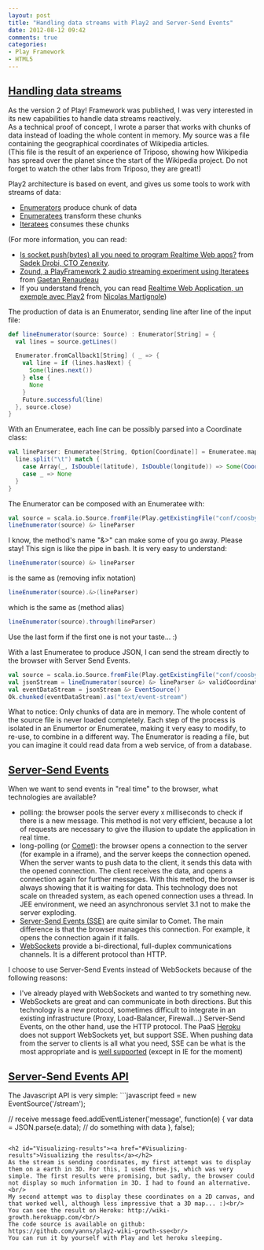 ```yaml
---
layout: post
title: "Handling data streams with Play2 and Server-Send Events"
date: 2012-08-12 09:42
comments: true
categories:
- Play Framework
- HTML5
---
```

<h2 id="Handling-data-streams"><a href="#Handling-data-streams">Handling data streams</a></h2>
As the version 2 of Play! Framework was published, I was very interested in its new capabilities to handle data streams reactively.<br/>
As a technical proof of concept, I wrote a parser that works with chunks of data instead of loading the whole content in memory.
My source was a file containing the geographical coordinates of Wikipedia articles.<br/>
(This file is the result of an experience of Triposo, showing how Wikipedia has spread over the planet since the start of the Wikipedia project. Do not forget to watch the other labs from Triposo, they are great!)<br/>

Play2 architecture is based on event, and gives us some tools to work with streams of data:
<ul>
	<li><a target="_blank" href="http://www.playframework.com/documentation/2.2.x/Enumerators">Enumerators</a> produce chunk of data</li>
	<li><a target="_blank" href="http://www.playframework.com/documentation/2.2.x/Enumeratees">Enumeratees</a> transform these chunks</li>
	<li><a target="_blank" href="http://www.playframework.com/documentation/2.2.x/Iteratees">Iteratees</a> consumes these chunks</li>
</ul>

(For more information, you can read:
<ul>
	<li><a target="_blank" href="https://gist.github.com/sadache/3072893">Is socket.push(bytes) all you need to program Realtime Web apps?</a> from <a href="https://twitter.com/Sadache">Sadek Drobi, CTO Zenexity</a>.</li>
	<li><a target="_blank" href="http://greweb.me/2012/08/zound-a-playframework-2-audio-streaming-experiment-using-iteratees/">Zound, a PlayFramework 2 audio streaming experiment using Iteratees</a> from <a target="_blank" href="https://twitter.com/greweb">Gaetan Renaudeau</a></li>
	<li>If you understand french, you can read <a target="_blank" href="http://www.touilleur-express.fr/2012/08/05/realtime-web-application-un-exemple-avec-play2/">Realtime Web Application, un exemple avec Play2</a> from <a target="_blank" href="https://twitter.com/nmartignole">Nicolas Martignole</a>)
</li>
</ul>




The production of data is an Enumerator, sending line after line of the input file:
```scala
def lineEnumerator(source: Source) : Enumerator[String] = {
  val lines = source.getLines()

  Enumerator.fromCallback1[String] ( _ => {
    val line = if (lines.hasNext) {
      Some(lines.next())
    } else {
      None
    }
    Future.successful(line)
  }, source.close)
}
```
With an Enumeratee, each line can be possibly parsed into a Coordinate class:
```scala
val lineParser: Enumeratee[String, Option[Coordinate]] = Enumeratee.map[String] { line =>
  line.split("\t") match {
    case Array(_, IsDouble(latitude), IsDouble(longitude)) => Some(Coordinate(latitude, longitude))
    case _ => None
  }
}
```
The Enumerator can be composed with an Enumeratee with:
```scala
val source = scala.io.Source.fromFile(Play.getExistingFile("conf/coosbyid.txt").get)
lineEnumerator(source) &> lineParser
```

I know, the method's name "&>" can make some of you go away. Please stay! This sign is like the pipe in bash. It is very easy to understand:
```scala
lineEnumerator(source) &> lineParser
```
is the same as (removing infix notation)
```scala
lineEnumerator(source).&>(lineParser)
```
which is the same as (method alias)
```scala
lineEnumerator(source).through(lineParser)
```
Use the last form if the first one is not your taste... :)

With a last Enumeratee to produce JSON, I can send the stream directly to the browser with Server Send Events.
```scala
val source = scala.io.Source.fromFile(Play.getExistingFile("conf/coosbyid.txt").get)
val jsonStream = lineEnumerator(source) &> lineParser &> validCoordinate &> asJson
val eventDataStream = jsonStream &> EventSource()
Ok.chunked(eventDataStream).as("text/event-stream")
```

What to notice:
Only chunks of data are in memory. The whole content of the source file is never loaded completely.
Each step of the process is isolated in an Enumertor or Enumeratee, making it very easy to modify, to re-use, to combine in a different way.
The Enumerator is reading a file, but you can imagine it could read data from a web service, of from a database.


<h2 id="SSE"><a href="#SSE">Server-Send Events</a></h2>
When we want to send events in "real time" to the browser, what technologies are available?
<ul>
	<li>polling: the browser pools the server every x milliseconds to check if there is a new message. This method is not very efficient, because a lot of requests are necessary to give the illusion to update the application in real time.</li>
	<li>long-polling (or <a target="_blank" href="http://en.wikipedia.org/wiki/Comet_(programming)">Comet</a>): the browser opens a connection to the server (for example in a iframe), and the server keeps the connection opened. When the server wants to push data to the client, it sends this data with the opened connection. The client receives the data, and opens a connection again for further messages. With this method, the browser is always showing that it is waiting for data. This technology does not scale on threaded system, as each opened connection uses a thread. In JEE environment, we need an asynchronous servlet 3.1 not to make the server exploding.</li>
	<li><a target="_blank" href="http://dev.w3.org/html5/eventsource/">Server-Send Events (SSE)</a> are quite similar to Comet. The main difference is that the browser manages this connection. For example, it opens the connection again if it falls.</li>
	<li><a target="_blank" href="http://dev.w3.org/html5/websockets/">WebSockets</a> provide a bi-directional, full-duplex communications channels. It is a different protocol than HTTP.</li>
</ul>



I choose to use Server-Send Events instead of WebSockets because of the following reasons:
<ul>
	<li>I've already played with WebSockets and wanted to try something new.</li>
	<li>WebSockets are great and can communicate in both directions. But this technology is a new protocol, sometimes difficult to integrate in an existing infrastructure (Proxy, Load-Balancer, Firewall...) Server-Send Events, on the other hand, use the HTTP protocol. The PaaS <a target="_blank" href="https://www.heroku.com/">Heroku</a> does not support WebSockets yet, but support SSE. When pushing data from the server to clients is all what you need, SSE can be what is the most appropriate and is <a target="_blank" href="http://caniuse.com/#search=eventsource">well supported</a> (except in IE for the moment)</li>
</ul>



<h2 id="SSE-API"><a href="#SSE-API">Server-Send Events API</a></h2>
The Javascript API is very simple:
```javascript
feed = new EventSource('/stream');

// receive message
feed.addEventListener('message', function(e) {
    var data = JSON.parse(e.data);
    // do something with data
}, false);
```

<h2 id="Visualizing-results"><a href="#Visualizing-results">Visualizing the results</a></h2>
As the stream is sending coordinates, my first attempt was to display them on a earth in 3D. For this, I used three.js, which was very simple. The first results were promising, but sadly, the browser could not display so much information in 3D. I had to found an alternative.<br/>
My second attempt was to display these coordinates on a 2D canvas, and that worked well, although less impressive that a 3D map... :)<br/>
You can see the result on Heroku: http://wiki-growth.herokuapp.com/<br/>
The code source is available on github: https://github.com/yanns/play2-wiki-growth-sse<br/>
You can run it by yourself with Play and let heroku sleeping.